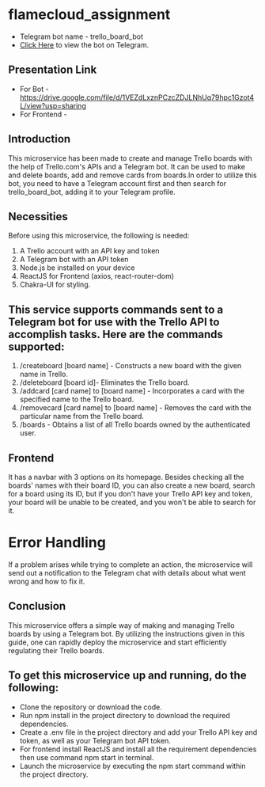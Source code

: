 # flamecloud_assignment
- Telegram bot name - trello_board_bot
- [Click Here](https://t.me/trello_board_bot) to view the bot on Telegram.

## Presentation Link
- For Bot - https://drive.google.com/file/d/1VEZdLxznPCzcZDJLNhUq79hpc1Gzot4L/view?usp=sharing
- For Frontend - 

## Introduction
This microservice has been made to create and manage Trello boards with the help of Trello.com's APIs and a Telegram bot. It can be used to make and delete boards, add and remove cards from boards.In order to utilize this bot, you need to have a Telegram account first and then search for trello_board_bot, adding it to your Telegram profile.

## Necessities
Before using this microservice, the following is needed:

1. A Trello account with an API key and token
2. A Telegram bot with an API token
3. Node.js be installed on your device
4. ReactJS for Frontend (axios, react-router-dom)
5. Chakra-UI for styling.

## This service supports commands sent to a Telegram bot for use with the Trello API to accomplish tasks. Here are the commands supported:
1. /createboard [board name] - Constructs a new board with the given name in Trello.
2. /deleteboard [board id]- Eliminates the Trello board.
3. /addcard [card name] to [board name] - Incorporates a card with the specified name to the Trello board.
4. /removecard [card name] to [board name] - Removes the card with the particular name from the Trello board.
5. /boards - Obtains a list of all Trello boards owned by the authenticated user.

## Frontend
It has a navbar with 3 options on its homepage. Besides checking all the boards' names with their board ID, you can also create a new board, search for a board using its ID, but if you don't have your Trello API key and token, your board will be unable to be created, and you won't be able to search for it.

# Error Handling
If a problem arises while trying to complete an action, the microservice will send out a notification to the Telegram chat with details about what went wrong and how to fix it. 

## Conclusion
This microservice offers a simple way of making and managing Trello boards by using a Telegram bot. By utilizing the instructions given in this guide, one can rapidly deploy the microservice and start efficiently regulating their Trello boards.

## To get this microservice up and running, do the following:
- Clone the repository or download the code.
- Run npm install in the project directory to download the required dependencies.
- Create a .env file in the project directory and add your Trello API key and token, as well as your Telegram bot API token.
- For frontend install ReactJS and install all the requirement dependencies then use command npm start in terminal.
- Launch the microservice by executing the npm start command within the project directory.
